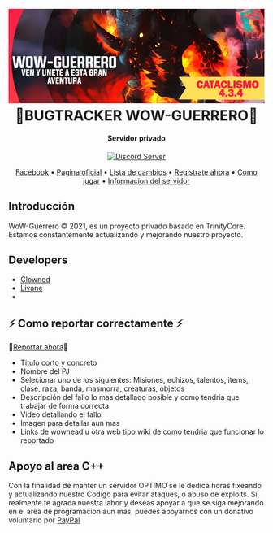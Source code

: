 <h1 align="center">
  <br>
  <a href="https://www.wow-guerrero.online"><img src="https://github.com/ClownedDev/WoWGerrero/blob/master/github.jpg?raw=true" alt="WoW-Guerrero"></a>
  <br>
  🐞BUGTRACKER WOW-GUERRERO🐞
  <br>
</h1>

<h4 align="center">Servidor privado</h4>

<p align="center">
  <a href="https://discord.gg/92YfFgZRz9">
    <img src="https://discordapp.com/api/guilds/133049272517001216/widget.png?style=shield" alt="Discord Server">
  </a>
</p>

<p align="center">
  <a href="https://www.facebook.com/oficialguerrerowow/">Facebook</a>
  •
  <a href="https://www.wow-guerrero.online">Pagina oficial</a>
  •
  <a href="https://discord.gg/ZeXEyfGM3p">Lista de cambios</a>
  •
  <a href="https://www.wow-guerrero.online/register">Registrate ahora</a>
  •
  <a href="https://www.wow-guerrero.online/pages/1">Como jugar</a>
  •
  <a href="https://discord.gg/2wTzxez84u">Informacion del servidor</a>
</p>

## Introducción

WoW-Guerrero © 2021, es un proyecto privado basado en TrinityCore. 
Estamos constantemente actualizando y mejorando nuestro proyecto.

## Developers

- [Clowned](https://www.facebook.com/happydaysgone/)
- [Livane](https://www.facebook.com/vanessa.uruchi)
- 
## ⚡️ Como reportar correctamente ⚡️

🔴[Reportar ahora](https://github.com/ClownedDev/WoWGerrero/issues)🔴

- Titulo corto y concreto
- Nombre del PJ 
- Selecionar uno de los siguientes: Misiones, echizos, talentos, items, clase, raza, banda, masmorra, creaturas, objetos
- Descripción del fallo lo mas detallado posible y como tendria que trabajar de forma correcta
- Video detallando el fallo
- Imagen para detallar aun mas
- Links de wowhead u otra web tipo wiki de como tendria que funcionar lo reportado

## Apoyo al area C++

Con la finalidad de manter un servidor OPTIMO se le dedica horas fixeando y actualizando nuestro Codigo para evitar ataques, o abuso de exploits. Si realmente te agrada nuestra labor y deseas apoyar a que se siga mejorando en el area de programacion aun mas, puedes apoyarnos con un donativo voluntario por [PayPal](https://www.paypal.me/ClownedX)
